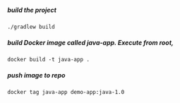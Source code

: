 ##### build the project

    ./gradlew build

##### build Docker image called java-app. Execute from root,

    docker build -t java-app .
    
##### push image to repo 

    docker tag java-app demo-app:java-1.0
    
